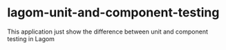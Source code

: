 # lagom-unit-and-component-testing
This application just show the difference between unit and component testing in Lagom
